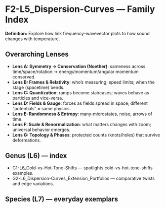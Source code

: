 # F2-L5_Dispersion-Curves — Family Index
**Definition:** Explore how link frequency–wavevector plots to how sound changes with temperature.

## Overarching Lenses

- **Lens A: Symmetry -> Conservation (Noether)**: sameness across time/space/rotation → energy/momentum/angular momentum conserved.
- **Lens B: Frames & Relativity**: who’s measuring; speed limits; when the stage (spacetime) bends.
- **Lens C: Quantization**: ramps become staircases; waves behave as particles and vice-versa.
- **Lens D: Fields & Gauge**: forces as fields spread in space; different “potentials” = same physics.
- **Lens E: Randomness & Entropy**: many-microstates, noise, arrows of time.
- **Lens F: Scale & Renormalization**: what matters changes with zoom; universal behavior emerges.
- **Lens G: Topology & Phases**: protected counts (knots/holes) that survive deformations.

## Genus (L6) — index
- G1-L6_Cold-vs-Hot-Tone-Shifts — spotlights cold-vs-hot-tone-shifts examples.
- G2-L6_Dispersion-Curves_Extension_Portfolios — comparative twists and edge variations.

## Species (L7) — everyday exemplars
